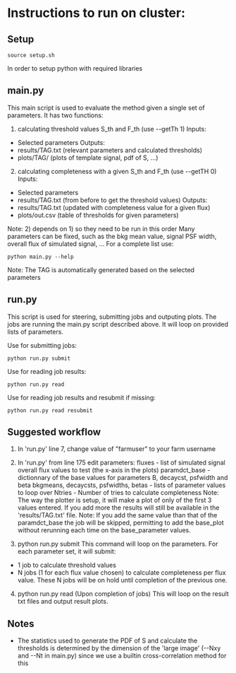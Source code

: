 # Instructions to run on cluster:
## Setup
```
source setup.sh
```
In order to setup python with required libraries

## main.py
This main script is used to evaluate the method given a single set of parameters. It has two functions:

1) calculating threshold values S_th and F_th (use --getTh 1)
Inputs:
 - Selected parameters
Outputs:
 - results/TAG.txt (relevant parameters and calculated thresholds)
 - plots/TAG/ (plots of template signal, pdf of S, ...)
 
2) calculating completeness with a given S_th and F_th (use --getTH 0)
Inputs:
 - Selected parameters
 - results/TAG.txt (from before to get the threshold values)
Outputs:
 - results/TAG.txt (updated with completeness value for a given flux)
 - plots/out.csv (table of thresholds for given parameters)

Note: 2) depends on 1) so they need to be run in this order
      Many parameters can be fixed, such as the bkg mean value, signal PSF width, overall flux of simulated signal, ...
      For a complete list use:
```
python main.py --help
```
Note: The TAG is automatically generated based on the selected parameters

## run.py
This script is used for steering, submitting jobs and outputing plots. The jobs are running the main.py script described above. It will loop on provided lists of parameters.

Use for submitting jobs:
```
python run.py submit
```
Use for reading job results:
```
python run.py read
```
Use for reading job results and resubmit if missing:
```
python run.py read resubmit
```

## Suggested workflow

1) In 'run.py' line 7, change value of "farmuser" to your farm username

2) In 'run.py' from line 175 edit parameters:
fluxes - list of simulated signal overall flux values to test (the x-axis in the plots)
paramdct_base - dictionnary of the base values for parameters B, decaycst, psfwidth and beta
bkgmeans, decaycsts, psfwidths, betas - lists of parameter values to loop over
Ntries - Number of tries to calculate completeness
    Note: The way the plotter is setup, it will make a plot of only of the first 3 values entered. If you add more the results will still be available in          the 'results/TAG.txt' file.
    Note: If you add the same value than that of the paramdct_base the job will be skipped, permitting to add the base_plot without rerunning each time on the base_parameter values.

3) python run.py submit
This command will loop on the parameters. For each parameter set, it will submit:
- 1 job to calculate threshold values
- N jobs (1 for each flux value chosen) to calculate completeness per flux value. These N jobs will be on hold until completion of the previous one.

4) python run.py read
(Upon completion of jobs)
This will loop on the result txt files and output result plots.

## Notes
- The statistics used to generate the PDF of S and calculate the thresholds is determined by the dimension of the 'large image' (--Nxy and --Nt in main.py) since we use a builtin cross-correlation method for this

